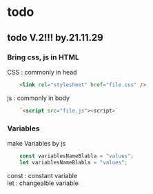 # todo

## todo V.2!!! by.21.11.29

### Bring css, js in HTML

CSS : commonly in head
```HTML
    <link rel="stylesheet" href="file.css" />
```
js : commonly in body
```HTML
    `<script src="file.js"><script>`
```

### Variables
make Variables by js
```javascript
    const variablesNameBlabla = "values";
    let variablesNameBlabla = "values";
```
const : constant variable   
let : changealble variable